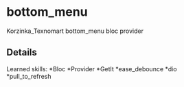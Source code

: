 # bottom_menu
Korzinka_Texnomart bottom_menu bloc provider

## Details

Learned skills:
*Bloc
*Provider
*GetIt
*ease_debounce
*dio
*pull_to_refresh
